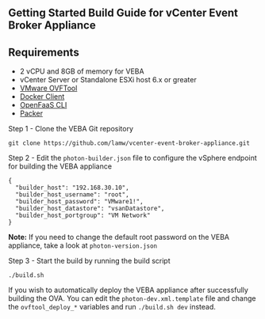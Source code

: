 ## Getting Started Build Guide for vCenter Event Broker Appliance

## Requirements

* 2 vCPU and 8GB of memory for VEBA
* vCenter Server or Standalone ESXi host 6.x or greater
* [VMware OVFTool](https://www.vmware.com/support/developer/ovf/)
* [Docker Client](https://docs.docker.com/v17.09/engine/installation/)
* [OpenFaaS CLI](https://github.com/openfaas/faas-cli)
* [Packer](https://www.packer.io/intro/getting-started/install.html)


Step 1 - Clone the VEBA Git repository

```
git clone https://github.com/lamw/vcenter-event-broker-appliance.git
```

Step 2 - Edit the `photon-builder.json` file to configure the vSphere endpoint for building the VEBA appliance

```
{
  "builder_host": "192.168.30.10",
  "builder_host_username": "root",
  "builder_host_password": "VMware1!",
  "builder_host_datastore": "vsanDatastore",
  "builder_host_portgroup": "VM Network"
}
```

**Note:** If you need to change the default root password on the VEBA appliance, take a look at `photon-version.json`

Step 3 - Start the build by running the build script

```
./build.sh
````

If you wish to automatically deploy the VEBA appliance after successfully building the OVA. You can edit the `photon-dev.xml.template` file and change the `ovftool_deploy_*` variables and run `./build.sh dev` instead.
